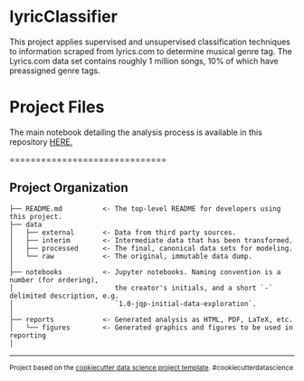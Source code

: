 # lyricClassifier

This project applies supervised and unsupervised classification techniques to information scraped from lyrics.com to determine musical genre tag. The Lyrics.com data set contains roughly 1 million songs, 10% of which have preassigned genre tags.

# Project Files

The main notebook detailing the analysis process is available in this repository <a href="https://github.com/ryanmswan/data-science-portfolio/blob/master/fma-genre-classifier/notebooks/fma-genre-classifier.ipynb">HERE.</a>

==============================

Project Organization
------------

    ├── README.md          <- The top-level README for developers using this project.
    ├── data
    │   ├── external       <- Data from third party sources.
    │   ├── interim        <- Intermediate data that has been transformed.
    │   ├── processed      <- The final, canonical data sets for modeling.
    │   └── raw            <- The original, immutable data dump.
    │
    ├── notebooks          <- Jupyter notebooks. Naming convention is a number (for ordering),
    │                         the creator's initials, and a short `-` delimited description, e.g.
    │                         `1.0-jqp-initial-data-exploration`.
    │
    ├── reports            <- Generated analysis as HTML, PDF, LaTeX, etc.
    │   └── figures        <- Generated graphics and figures to be used in reporting
    │

--------

<p><small>Project based on the <a target="_blank" href="https://drivendata.github.io/cookiecutter-data-science/">cookiecutter data science project template</a>. #cookiecutterdatascience</small></p>
